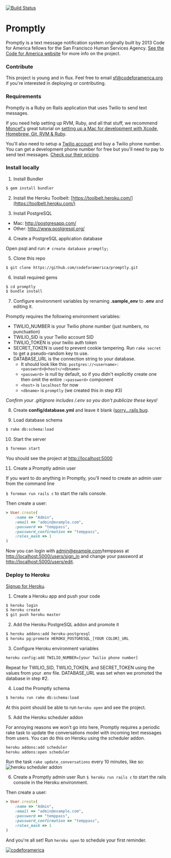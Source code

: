 [![Build Status](https://travis-ci.org/codeforamerica/promptly.png?branch=master)](https://travis-ci.org/codeforamerica/promptly)

# Promptly
Promptly is a text message notification system originally built by 2013 Code for America fellows for the San Francisco Human Services Agency. [See the Code for America website](http://codeforamerica.org/?cfa_app=promptly) for more info on the project.

### Contribute
This project is young and in flux. Feel free to email sf@codeforamerica.org if you're interested in deploying or contributing.

### Requirements
Promptly is a Ruby on Rails application that uses Twilio to send text messages.

If you need help setting up RVM, Ruby, and all that stuff, we recommend [Moncef's](http://about.me/moncef) great tutorial on [setting up a Mac for development with Xcode, Homebrew, Git, RVM & Ruby](http://www.moncefbelyamani.com/how-to-install-xcode-homebrew-git-rvm-ruby-on-mac/).

You'll also need to setup a [Twilio account](https://www.twilio.com/) and buy a Twilio phone number. You can get a development phone number for free but you'll need to pay to send text messages. [Check our their pricing](https://www.twilio.com/sms/pricing).

### Install locally
1) Install Bundler
```sh
$ gem install bundler
```

2) Install the Heroku Toolbelt: [https://toolbelt.heroku.com/](https://toolbelt.heroku.com/)

3) Install PostgreSQL
- Mac: http://postgresapp.com/
- Other: http://www.postgresql.org/

4) Create a PostgreSQL application database

Open psql and run: `# create database promptly;`

5) Clone this repo
```sh
$ git clone https://github.com/codeforamerica/promptly.git
```

6) Install required gems
```sh
$ cd promptly
$ bundle install
```

7) Configure environment variables by renaming **.sample_env** to **.env** and editing it.

Promptly requires the following environment variables:
- TWILIO_NUMBER is your Twilio phone number (just numbers, no punctuation)
- TWILIO_SID is your Twilio account SID 
- TWILIO_TOKEN is your twilio auth token
- SECRET_TOKEN is used to prevent cookie tampering. Run `rake secret` to get a pseudo-random key to use.
- DATABASE_URL is the connection string to your database.
  - It should look like this: `postgres://<username>:<password>@<host>/<dbname>`
  - `<password>` is null by default, so if you didn't explicitly create one then omit the entire `:<password>` component
  - `<host>` is `localhost` for now
  - `<dbname>` is `promptly` (we created this in step #3)

*Confirm your .gitignore includes /.env so you don't publicize these keys!*

8) Create **config/database.yml** and leave it blank ([sorry...rails bug](https://github.com/rails/rails/pull/9120).

9) Load database schema
```sh
$ rake db:schema:load
```

10) Start the server
```sh
$ foreman start
```
You should see the project at <a href="http://localhost:5000">http://localhost:5000</a>

11) Create a Promptly admin user

If you want to do anything in Promptly, you'll need to create an admin user from the command line

`$ foreman run rails c` to start the rails console.

Then create a user:
```ruby
> User.create(
    :name => "Admin",
    :email => "admin@example.com",
    :password => "temppass",
    :password_confirmation => "temppass",
    :roles_mask => 1
)
```
Now you can login with admin@example.com/temppass at 
[http://localhost:5000/users/sign_in](http://localhost:5000/users/sign_in) and change your password at [http://localhost:5000/users/edit](http://localhost:5000/users/edit).

### Deploy to Heroku
[Signup for Heroku](https://id.heroku.com/signup).

1) Create a Heroku app and push your code
```sh
$ heroku login
$ heroku create
$ git push heroku master
```

2) Add the Heroku PostgreSQL addon and promote it
```sh
$ heroku addons:add heroku-postgresql
$ heroku pg:promote HEROKU_POSTGRESQL_[YOUR COLOR]_URL
```

3) Configure Heroku environment variables
```sh
heroku config:add TWILIO_NUMBER=[your Twilio phone number]
```
Repeat for TWILIO_SID, TWILIO_TOKEN, and SECRET_TOKEN using the values from your .env file. DATABASE_URL was set when we promoted the database in step #2.

4) Load the Promptly schema
```sh
$ heroku run rake db:schema:load
```

At this point should be able to run `heroku open` and see the project.

5) Add the Heroku scheduler addon

For annoying reasons we won't go into here, Promptly requires a periodic rake task to update the conversations model with incoming text messages from users. You can do this on Heroku using the scheduler addon. 

```sh
heroku addons:add scheduler
heroku addons:open scheduler
```
Run the task `rake update_conversations` every 10 minutes, like so:
![heroku scheduler addon](http://url/to/img.png)

6) Create a Promptly admin user
Run `$ heroku run rails c` to start the rails console in the Heroku environment.

Then create a user:
```ruby
> User.create(
    :name => "Admin",
    :email => "admin@example.com",
    :password => "temppass",
    :password_confirmation => "temppass",
    :roles_mask => 1
)
```

And you're all set! Run `heroku open` to schedule your first reminder. 

<a href="#"><img src="https://a248.e.akamai.net/camo.github.com/e8ce7fcd025087eebe85499c7bf4b5ac57f12b1e/687474703a2f2f73746174732e636f6465666f72616d65726963612e6f72672f636f6465666f72616d65726963612f6366615f74656d706c6174652e706e67" alt="codeforamerica"/></a>